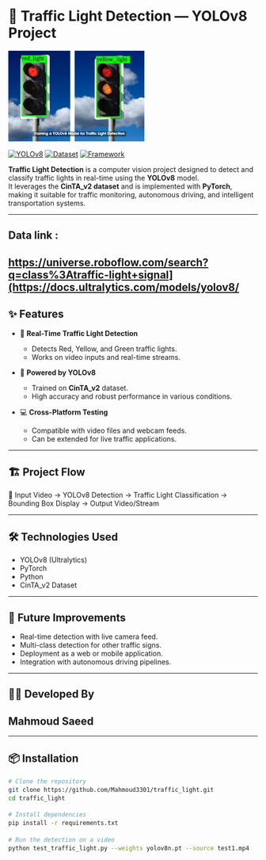 # 🚦 Traffic Light Detection — YOLOv8 Project

![Traffic Light Detection](https://github.com/Mahmoud3301/traffic_light/blob/main/traffic.jpeg?raw=rue)

[![YOLOv8](https://img.shields.io/badge/Model-YOLOv8-blue?logo=python)]()
[![Dataset](https://img.shields.io/badge/Dataset-CinTA_v2-orange)]()
[![Framework](https://img.shields.io/badge/Framework-PyTorch-lightblue)]()

**Traffic Light Detection** is a computer vision project designed to detect and classify traffic lights in real-time using the **YOLOv8** model.  
It leverages the **CinTA_v2 dataset** and is implemented with **PyTorch**, making it suitable for traffic monitoring, autonomous driving, and intelligent transportation systems.

---
## Data link :  
## https://universe.roboflow.com/search?q=class%3Atraffic-light+signal](https://docs.ultralytics.com/models/yolov8/
## ✨ Features

- 🚦 **Real-Time Traffic Light Detection**
  - Detects Red, Yellow, and Green traffic lights.
  - Works on video inputs and real-time streams.

- 🧠 **Powered by YOLOv8**
  - Trained on **CinTA_v2** dataset.
  - High accuracy and robust performance in various conditions.

- 💻 **Cross-Platform Testing**
  - Compatible with video files and webcam feeds.
  - Can be extended for live traffic applications.

---

## 🏗️ Project Flow

🎥 Input Video → YOLOv8 Detection → Traffic Light Classification → Bounding Box Display → Output Video/Stream

---

## 🛠️ Technologies Used

- YOLOv8 (Ultralytics)  
- PyTorch  
- Python  
- CinTA_v2 Dataset  

---

## 🚀 Future Improvements

- Real-time detection with live camera feed.  
- Multi-class detection for other traffic signs.  
- Deployment as a web or mobile application.  
- Integration with autonomous driving pipelines.  

---

## 👨‍💻 Developed By

## Mahmoud Saeed

---

## 📦 Installation

```bash
# Clone the repository
git clone https://github.com/Mahmoud3301/traffic_light.git
cd traffic_light

# Install dependencies
pip install -r requirements.txt

# Run the detection on a video
python test_traffic_light.py --weights yolov8n.pt --source test1.mp4
